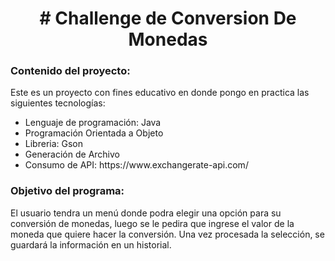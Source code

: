 <h1 align="center"> # Challenge de Conversion De Monedas </h1>

<h3>Contenido del proyecto:</h3>
<p>Este es un proyecto con fines educativo en donde pongo en practica las siguientes tecnologías:</p>
<ul>
  <li>Lenguaje de programación: Java</li>
  <li>Programación Orientada a Objeto</li>
  <li>Libreria: Gson</li>
  <li>Generación de Archivo</li>
  <li>Consumo de API: https://www.exchangerate-api.com/</li>
</ul>

<h3>Objetivo del programa:</h3>
<p>El usuario tendra un menú donde podra elegir una opción para su conversión de monedas, luego se le pedira que ingrese el valor de la moneda que quiere hacer la conversión. Una vez procesada la selección, se guardará la información en un historial.</p>
